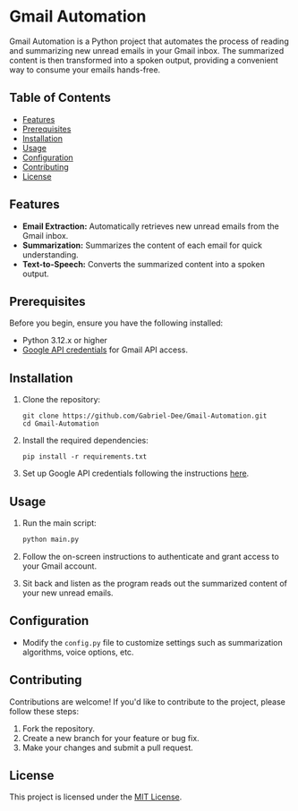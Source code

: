 # Gmail Automation

Gmail Automation is a Python project that automates the process of reading and summarizing new unread emails in your Gmail inbox. The summarized content is then transformed into a spoken output, providing a convenient way to consume your emails hands-free.

## Table of Contents

- [Features](#features)
- [Prerequisites](#prerequisites)
- [Installation](#installation)
- [Usage](#usage)
- [Configuration](#configuration)
- [Contributing](#contributing)
- [License](#license)

## Features

- **Email Extraction:** Automatically retrieves new unread emails from the Gmail inbox.
- **Summarization:** Summarizes the content of each email for quick understanding.
- **Text-to-Speech:** Converts the summarized content into a spoken output.

## Prerequisites

Before you begin, ensure you have the following installed:

- Python 3.12.x or higher
- [Google API credentials](https://developers.google.com/gmail/api/quickstart) for Gmail API access.

## Installation

1. Clone the repository:

   ```
   git clone https://github.com/Gabriel-Dee/Gmail-Automation.git
   cd Gmail-Automation
   ```

2. Install the required dependencies:

   ```
   pip install -r requirements.txt
   ```

3. Set up Google API credentials following the instructions [here](https://developers.google.com/gmail/api/quickstart).

## Usage

1. Run the main script:

   ```bash
   python main.py
   ```

2. Follow the on-screen instructions to authenticate and grant access to your Gmail account.

3. Sit back and listen as the program reads out the summarized content of your new unread emails.

## Configuration

- Modify the `config.py` file to customize settings such as summarization algorithms, voice options, etc.

## Contributing

Contributions are welcome! If you'd like to contribute to the project, please follow these steps:

1. Fork the repository.
2. Create a new branch for your feature or bug fix.
3. Make your changes and submit a pull request.

## License

This project is licensed under the [MIT License](LICENSE).
